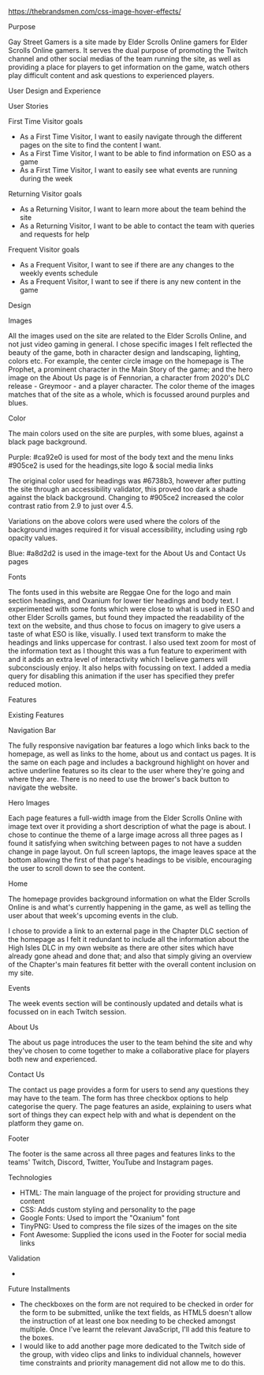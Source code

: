 https://thebrandsmen.com/css-image-hover-effects/

Purpose

Gay Street Gamers is a site made by Elder Scrolls Online gamers for Elder Scrolls Online gamers. It serves the dual purpose of promoting the Twitch channel and other social medias of the team running the site, as well as providing a place for players to get information on the game, watch others play difficult content and ask questions to experienced players. 

User Design and Experience

User Stories

First Time Visitor goals

- As a First Time Visitor, I want to easily navigate through the different pages on the site to find the content I want.
- As a First Time Visitor, I want to be able to find information on ESO as a game
- As a First Time Visitor, I want to easily see what events are running during the week

Returning Visitor goals

- As a Returning Visitor, I want to learn more about the team behind the site
- As a Returning Visitor, I want to be able to contact the team with queries and requests for help

Frequent Visitor goals

- As a Frequent Visitor, I want to see if there are any changes to the weekly events schedule
- As a Frequent Visitor, I want to see if there is any new content in the game

Design

Images

All the images used on the site are related to the Elder Scrolls Online, and not just video gaming in general. I chose specific images I felt reflected the beauty of the game, both in character design and landscaping, lighting, colors etc.
For example, the center circle image on the homepage is The Prophet, a prominent character in the Main Story of the game; and the hero image on the About Us page is of Fennorian, a character from 2020's DLC release - Greymoor - and a player character. 
The color theme of the images matches that of the site as a whole, which is focussed around purples and blues.

Color

The main colors used on the site are purples, with some blues, against a black page background.

Purple:
#ca92e0 is used for most of the body text and the menu links
#905ce2 is used for the headings,site logo & social media links

The original color used for headings was #6738b3, however after putting the site through an accessibility validator, this proved too dark a shade against the black background. Changing to #905ce2 increased the color contrast ratio from 2.9 to just over 4.5.

Variations on the above colors were used where the colors of the background images required it for visual accessibility, including using rgb opacity values. 

Blue:
#a8d2d2 is used in the image-text for the About Us and Contact Us pages

Fonts

The fonts used in this website are Reggae One for the logo and main section headings, and Oxanium for lower tier headings and body text. I experimented with some fonts which were close to what is used in ESO and other Elder Scrolls games, but found they impacted the readability of the text on the website, and thus chose to focus on imagery to give users a taste of what ESO is like, visually.
I used text transform to make the headings and links uppercase for contrast.
I also used text zoom for most of the information text as I thought this was a fun feature to experiment with and it adds an extra level of interactivity which I believe gamers will subconsciously enjoy. It also helps with focussing on text. I added a media query for disabling this animation if the user has specified they prefer reduced motion.

Features

Existing Features

Navigation Bar

The fully responsive navigation bar features a logo which links back to the homepage, as well as links to the home, about us and contact us pages. It is the same on each page and includes a background highlight on hover and active underline features so its clear to the user where they're going and where they are. There is no need to use the brower's back button to navigate the website.

Hero Images

Each page features a full-width image from the Elder Scrolls Online with image text over it providing a short description of what the page is about.
I chose to continue the theme of a large image across all three pages as I found it satisfying when switching between pages to not have a sudden change in page layout. On full screen laptops, the image leaves space at the bottom allowing the first of that page's headings to be visible, encouraging the user to scroll down to see the content. 

Home

The homepage provides background information on what the Elder Scrolls Online is and what's currently happening in the game, as well as telling the user about that week's upcoming events in the club.

I chose to provide a link to an external page in the Chapter DLC section of the homepage as I felt it redundant to include all the information about the High Isles DLC in my own website as there are other sites which have already gone ahead and done that; and also that simply giving an overview of the Chapter's main features fit better with the overall content inclusion on my site. 

Events

The week events section will be continously updated and details what is focussed on in each Twitch session. 

About Us

The about us page introduces the user to the team behind the site and why they've chosen to come together to make a collaborative place for players both new and experienced.

Contact Us

The contact us page provides a form for users to send any questions they may have to the team. The form has three checkbox options to help categorise the query.
The page features an aside, explaining to users what sort of things they can expect help with and what is dependent on the platform they game on. 

Footer

The footer is the same across all three pages and features links to the teams' Twitch, Discord, Twitter, YouTube and Instagram pages.


Technologies

- HTML: The main language of the project for providing structure and content
- CSS: Adds custom styling and personality to the page
- Google Fonts: Used to import the "Oxanium" font
- TinyPNG: Used to compress the file sizes of the images on the site
- Font Awesome: Supplied the icons used in the Footer for social media links



Validation

- 



Future Installments

- The checkboxes on the form are not required to be checked in order for the form to be submitted, unlike the text fields, as HTML5 doesn't allow the instruction of at least one box needing to be checked amongst multiple.
Once I've learnt the relevant JavaScript, I'll add this feature to the boxes.
- I would like to add another page more dedicated to the Twitch side of the group, with video clips and
links to individual channels, however time constraints and priority management did not allow me to do this. 